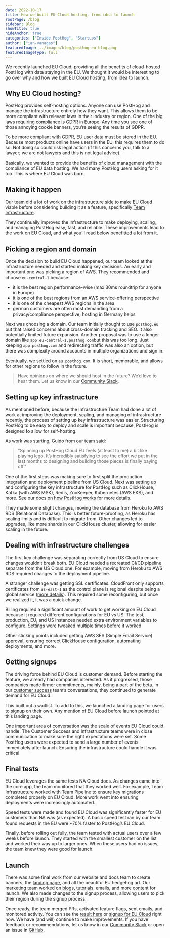 ```yaml
---
date: 2022-10-17
title: How we built EU Cloud hosting, from idea to launch
rootPage: /blog
sidebar: Blog
showTitle: true
hideAnchor: true
categories: ["Inside PostHog", "Startups"]
author: ["ian-vanagas"]
featuredImage: ../images/blog/posthog-eu-blog.png
featuredImageType: full
---
```


We recently launched EU Cloud, providing all the benefits of cloud-hosted PostHog with data staying in the EU. We thought it would be interesting to go over why and how we built EU Cloud hosting, from idea to launch.

## Why EU Cloud hosting?

PostHog provides self-hosting options. Anyone can use PostHog and manage the infrastructure entirely how they want. This allows them to be more compliant with relevant laws in their industry or region. One of the big laws requiring compliance is [GDPR](/docs/integrate/gdpr) in Europe. Any time you see one of those annoying cookie banners, you’re seeing the results of GDPR. 

To be more compliant with GDPR, EU user data must be stored in the EU. Because most products online have users in the EU, this requires them to do so. Not doing so could risk legal action (if this concerns you, talk to a lawyer; we are not lawyers and this is not legal advice). 

Basically, we wanted to provide the benefits of cloud management with the compliance of EU data hosting. We had many PostHog users asking for it too. This is where EU Cloud was born.

## Making it happen

Our team did a lot of work on the infrastructure side to make EU Cloud viable before considering building it as a feature, specifically [Team Infrastructure](/handbook/small-teams/infrastructure). 

They continually improved the infrastructure to make deploying, scaling, and managing PostHog easy, fast, and reliable. These improvements lead to the work on EU Cloud, and what you’ll read below benefitted a lot from it.

## Picking a region and domain

Once the decision to build EU Cloud happened, our team looked at the infrastructure needed and started making key decisions. An early and important one was picking a region of AWS. They recommended and choose `eu-central-1` because:

- it is the best region performance-wise (max 30ms roundtrip for anyone in Europe)
- it is one of the best regions from an AWS service-offering perspective
- it is one of the cheapest AWS regions in the area
- german customers are often most demanding from a privacy/compliance perspective; hosting in Germany helps

Next was choosing a domain. Our team initially thought to use `posthog.eu` but that raised concerns about cross-domain tracking and SEO. It also potentially limited future expansion. Another proposal was to use a longer domain like `app.eu-central-1.posthog.com`but this was too long. Just keeping `app.posthog.com` and redirecting traffic was also an option, but there was complexity around accounts in multiple organizations and sign in.

Eventually, we settled on `eu.posthog.com`. It is short, memorable, and allows for other regions to follow in the future.

> Have opinions on where we should host in the future? We’d love to hear them. Let us know in our [Community Slack](/slack).

## Setting up key infrastructure

As mentioned before, because the Infrastructure Team had done a lot of work at improving the deployment, scaling, and managing of infrastructure recently, the process of setting up key infrastructure was easier. Structuring PostHog to be easy to deploy and scale is important because, PostHog is designed to allow for self-hosting.

As work was starting, Guido from our team said: 

> "Spinning up PostHog Cloud EU feels (at least to me) a bit like playing lego. It’s incredibly satisfying to see the effort we put in the last months to designing and building those pieces is finally paying off."

One of the first steps was making sure to first split the production integration and deployment pipeline from US Cloud. Next was setting up and configuring the key infrastructure for PostHog such as ClickHouse, Kafka (with AWS MSK), Redis, ZooKeeper, Kubernetes (AWS EKS), and more. See our docs on [how PostHog works](/docs/how-posthog-works) for more details.

They made some slight changes, moving the database from Heroku to AWS RDS (Relational Database). This is better future-proofing, as Heroku has scaling limits and is difficult to migrate from. Other changes led to upgrades, like more shards in our ClickHouse cluster, allowing for easier scaling in the future.

## Dealing with infrastructure challenges

The first key challenge was separating correctly from US Cloud to ensure changes wouldn’t break both. EU Cloud needed a recreated CI/CD pipeline separate from the US Cloud one. For example, moving from Heroku to AWS RDS required changes to the deployment pipeline.

A stranger challenge was getting SSL certificates. CloudFront only supports certificates from `us-east-1` as the control plane is regional despite being a global service ([more details](https://aws.amazon.com/premiumsupport/knowledge-center/migrate-ssl-cert-us-east/)). This required some reconfiguring, but once we realized it, it was a quick change.

Billing required a significant amount of work to get working on EU Cloud because it required different configurations for EU vs US. The test, production, EU, and US instances needed extra environment variables to configure. Settings were tweaked multiple times before it worked

Other sticking points included getting AWS SES (Simple Email Service) approval, ensuring correct ClickHouse configuration, automating deployments, and more. 

## Getting signups

The driving force behind EU Cloud is customer demand. Before starting the feature, we already had companies interested. As it progressed, those companies made firmer commitments, mainly, being a part of the beta. In our [customer success](/handbook/small-teams/customer-success) team’s conversations, they continued to generate demand for EU Cloud.

This built out a waitlist. To add to this, we launched a landing page for users to signup on their own. Any mention of EU Cloud before launch pointed at this landing page. 

One important area of conversation was the scale of events EU Cloud could handle. The Customer Success and Infrastructure teams were in close communication to make sure the right expectations were set. Some PostHog users were expected to send a large number of events immediately after launch. Ensuring the infrastructure could handle it was critical. 

## Final tests

EU Cloud leverages the same tests NA Cloud does. As changes came into the core app, the team monitored that they worked well. For example, Team Infrastructure worked with Team Pipeline to ensure key migrations completed properly on EU Cloud. More work went into ensuring deployments were increasingly automated.

Speed tests were made and found EU Cloud was significantly faster for EU customers than NA was (as expected). A basic speed test ran by our team found requests in the EU were ~70% faster to PostHog’s EU Cloud.

Finally, before rolling out fully, the team tested with actual users over a few weeks before launch. They started with the smallest customer on the list and worked their way up to larger ones. When these users had no issues, the team knew they were good for launch.

## Launch

There was some final work from our website and docs team to create banners, the [landing page](/eu), and all the beautiful EU hedgehog art. Our marketing team worked on [blogs](/blog/posthog-cloud-eu), [tutorials](/tutorials/migrate-eu-cloud), emails, and more content for launch. We also made changes to the signup process, allowing users to pick their region during the signup process.

Once ready, the team merged PRs, activated feature flags, sent emails, and monitored activity. You can see the [result here](/eu) or [signup for EU Cloud](/signup) right now. We have (and will) continue to make improvements. If you have feedback or recommendations, let us know in our [Community Slack](/slack) or open an issue in [GitHub](https://github.com/PostHog/posthog).

<GDPRForm />

